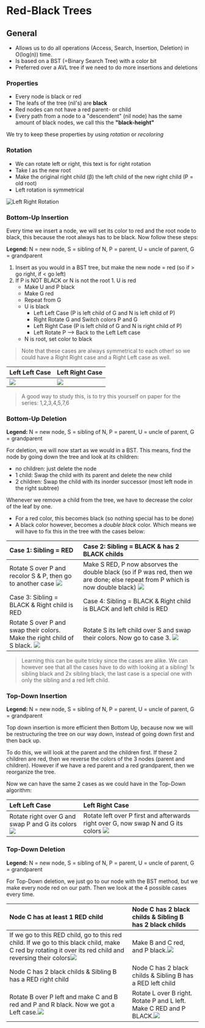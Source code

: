 # Red-Black Trees

## General

* Allows us to do all operations \(Access, Search, Insertion, Deletion\) in O\(log\(n\)\) time.
* Is based on a BST \(=Binary Search Tree\) with a color bit
* Preferred over a AVL tree if we need to do more insertions and deletions

### Properties

* Every node is black or red
* The leafs of the tree \(nil's\) are **black**
* Red nodes can not have a red parent- or child
* Every path from a node to a "descendent" \(nil node\) has the same amount of black nodes, we call this the **"black-height"**

We try to keep these properties by using _rotation_ or _recoloring_

### Rotation

* We can rotate left or right, this text is for right rotation
* Take I as the new root
* Make the original right child \(β\) the left child of the new right child \(P = old root\)
* Left rotation is symmetrical

![Left Right Rotation](https://github.com/thebillkidy/algorithms/tree/533511c54f9f1e2a083d31e7c68f99d66637058b/datastructures/images/datastructures/trees_red_black_rotation.png)

### Bottom-Up Insertion

Every time we insert a node, we will set its color to red and the root node to black, this because the root always has to be black. Now follow these steps:

**Legend:** N = new node, S = sibling of N, P = parent, U = uncle of parent, G = grandparent

1. Insert as you would in a BST tree, but make the new node = red \(so if &gt; go right, if &lt; go left\)
2. If P is NOT BLACK or N is not the root 1. U is red
   * Make U and P black
   * Make G red
   * Repeat from G
   * U is black
     * Left Left Case \(P is left child of G and N is left child of P\)
     * Right Rotate G and Switch colors P and G
     * Left Right Case \(P is left child of G and N is right child of P\)
     * Left Rotate P --&gt; Back to the Left Left case
   * N is root, set color to black

> Note that these cases are always symmetrical to each other! so we could have a Right Right case and a Right Left case as well.

| **Left Left Case** | **Left Right Case** |
| :--- | :--- |
| ![](../../.gitbook/assets/trees_red_black_insert_left_left_case.png) | ![](../../.gitbook/assets/trees_red_black_insert_left_right_case%20%281%29.png) |

> A good way to study this, is to try this yourself on paper for the series: 1,2,3,4,5,7,6

### Bottom-Up Deletion

**Legend:** N = new node, S = sibling of N, P = parent, U = uncle of parent, G = grandparent

For deletion, we will now start as we would in a BST. This means, find the node by going down the tree and look at its children:

* no children: just delete the node
* 1 child: Swap the child with its parent and delete the new child
* 2 children: Swap the child with its inorder successor \(most left node in the right subtree\)

Whenever we remove a child from the tree, we have to decrease the color of the leaf by one.

* For a red color, this becomes black \(so nothing special has to be done\)
* A black color however, becomes a _double black_ color. Which means we will have to fix this in the tree with the cases below:

| Case 1: Sibling = RED | Case 2: Sibling = BLACK & has 2 BLACK childs |
| :--- | :--- |
| Rotate S over P and recolor S & P, then go to another case ![](../../.gitbook/assets/trees_red_black_deletion_case1.png) | Make S RED, P now absorves the double black \(so if P was red, then we are done; else repeat from P which is now double black\) ![](../../.gitbook/assets/trees_red_black_deletion_case2.png) |
| Case 3: Sibling = BLACK & Right child is RED | Case 4: Sibling = BLACK & Right child is BLACK and left child is RED |
| Rotate S over P and swap their colors. Make the right child of S black. ![](../../.gitbook/assets/trees_red_black_deletion_case3.png) | Rotate S its left child over S and swap their colors. Now go to case 3. ![](../../.gitbook/assets/trees_red_black_deletion_case4.png) |

> Learning this can be quite tricky since the cases are alike. We can however see that all the cases have to do with looking at a sibling! 1x sibling black and 2x sibling black, the last case is a special one with only the sibling and a red left child.

### Top-Down Insertion

**Legend:** N = new node, S = sibling of N, P = parent, U = uncle of parent, G = grandparent

Top down insertion is more efficient then Bottom Up, because now we will be restructuring the tree on our way down, instead of going down first and then back up.

To do this, we will look at the parent and the children first. If these 2 children are red, then we reverse the colors of the 3 nodes \(parent and children\). However if we have a red parent and a red grandparent, then we reorganize the tree.

Now we can have the same 2 cases as we could have in the Top-Down algorithm:

| **Left Left Case** | **Left Right Case** |
| :--- | :--- |
| Rotate right over G and swap P and G its colors ![](../../.gitbook/assets/trees_red_black_insert_left_left_case%20%281%29.png) | Rotate left over P first and afterwards right over G, now swap N and G its colors ![](../../.gitbook/assets/trees_red_black_insert_left_right_case.png) |

### Top-Down Deletion

**Legend:** N = new node, S = sibling of N, P = parent, U = uncle of parent, G = grandparent

For Top-Down deletion, we just go to our node with the BST method, but we make every node red on our path. Then we look at the 4 possible cases every time.

| Node C has at least 1 RED child | Node C has 2 black childs & Sibling B has 2 black childs |
| :--- | :--- |
| If we go to this RED child, go to this red child. If we go to this black child, make C red by rotating it over its red child and reversing their colors![](../../.gitbook/assets/red_black_deletion_topdown_case1.png) | Make B and C red, and P black.![](../../.gitbook/assets/red_black_deletion_topdown_case2.png) |
| Node C has 2 black childs & Sibling B has a RED right child | Node C has 2 black childs & Sibling B has a RED left child |
| Rotate B over P left and make C and B red and P and R black. Now we got a Left case.![](../../.gitbook/assets/red_black_deletion_topdown_case3.png) | Rotate L over B right. Rotate P and L left. Make C RED and P BLACK.![](../../.gitbook/assets/red_black_deletion_topdown_case4.png) |

